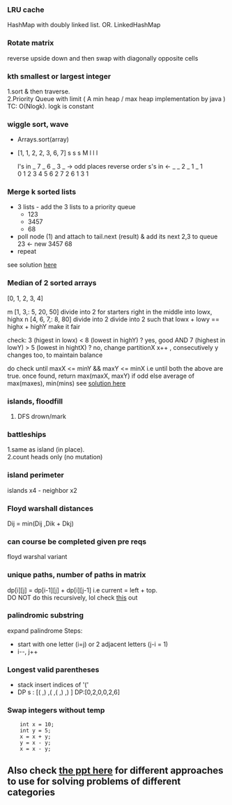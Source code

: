### LRU cache	
HashMap with doubly linked list.  OR.         LinkedHashMap

### Rotate matrix	
reverse upside down and then swap with diagonally opposite cells

### kth smallest or largest integer	
1.sort & then traverse.     
2.Priority Queue with limit ( A min heap / max heap implementation by java )
TC: O(Nlogk). logk is constant

### wiggle sort, wave
- Arrays.sort(array)
- [1, 1, 2, 2, 3, 6, 7]
   s  s  s  M  l  l  l 
   
  l's in  _ 7 _ 6 _ 3 _ -> odd places reverse order
  s's in  <- _ _ 2 _ 1 _ 1  
  0 1 2 3 4 5 6
  2 7 2 6 1 3 1
  
### Merge k sorted lists
- 3 lists - add the 3 lists to a priority queue
  - 123
  - 3457
  - 68
- poll node (1) and attach to tail.next (result) & add its next 2,3 to queue
  23 <- new
  3457
  68
- repeat
 
see solution [here](https://leetcode.com/submissions/detail/400237437/)

### Median of 2 sorted arrays
[0, 1, 2,  3,  4]

m [1, 3,: 5, 20, 50] divide into 2 for starters right in the middle into lowx, highx
n [4, 6, 7,:  8, 80] divide into 2 divide into 2 such that lowx + lowy == highx + highY make it fair

check:
3 (higest in lowx) < 8 (lowest in highY) ? yes, good
 AND
7 (highest in lowY) > 5 (lowest in hightX) ? no, change partitionX x++ , consecutively y changes too, to maintain balance

do check until maxX <= minY && maxY <= minX i.e until both the above are true.
once found, return max(maxX, maxY) if odd
else average of max(maxes), min(mins)
see [solution here](https://leetcode.com/submissions/detail/397235915/)

### islands, floodfill	
1. DFS drown/mark

### battleships	
1.same as island (in place).                        
2.count heads only (no mutation)

### island perimeter	
islands x4 - neighbor x2

### Floyd warshall distances	
Dij = min(Dij ,Dik + Dkj)

### can course be completed given pre reqs	
floyd warshal variant

### unique paths, number of paths in matrix	
dp[i][j] = dp[i-1][j] + dp[i][j-1] 
i.e 
current = left + top.       
DO NOT do this recursively, lol
check [this](https://leetcode.com/submissions/detail/408056637/) out

### palindromic substring
expand palindrome 
Steps: 
- start with one letter (i=j) or 2 adjacent letters (j-i = 1)
- i--, j++

### Longest valid parentheses
- stack
  insert indices of '('
- DP
  s : [( ,) ,( ,( ,) ,) ]
  DP:[0,2,0,0,2,6]
  
### Swap integers without temp
        int x = 10;
        int y = 5;
        x = x + y;
        y = x - y;
        x = x - y;
        
## Also check [the ppt here](https://www.linkedin.com/posts/jayati-tiwari_data-strucutre-problem-solving-techniques-activity-6684391136074715137-z80V/) for different approaches to use for solving problems of different categories
